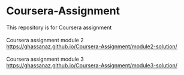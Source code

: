 # Coursera-Assignment
This repository is for Coursera assignment<br><br>
Coursera assignment module 2<br>
https://ghassanaz.github.io/Coursera-Assignment/module2-solution/ <br><br>
Coursera assignment module 3<br>
https://ghassanaz.github.io/Coursera-Assignment/module3-solution/
